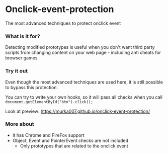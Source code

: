 # Onclick-event-protection
The most advanced techniques to protect onclick event

### What is it for?
Detecting modified prototypes is useful when you don't want third party scripts from changing content on your web page - including anti cheats for browser games.

### Try it out
Even though the most advanced techniques are used here, it is still possible to bypass this protection.

You can try to write your own hooks, so it will pass all checks when you call `document.getElementById("btn").click();`

Look at preview: https://murka007.github.io/onclick-event-protection/

### More about
- it has Chrome and FireFox support
- Object, Event and PointerEvent checks are not included
  - Only prototypes that are related to the onclick event
